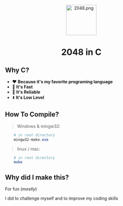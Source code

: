 <p align=center>
    <img src="https://www.2048tile.co/og_image.png" alt="2048.png" height="100">
    <h1 align=center>2048 in C</h1>
</p>

## Why C?

- ❤️ **Because it's my favorite programing language**
- 🚀 **It's Fast**
- 💎 **It's Reliable**
- ⬇️ **It's Low Level**

## How To Compile?

> Windows & mingw32:

```powershell
    # in root directory
    mingw32-make.exe
```

> linux / mac:

```bash
    # in root directory
    make
```

## Why did I make this?

For fun (_mostly_)

I did to challenge myself and to improve my coding skills
